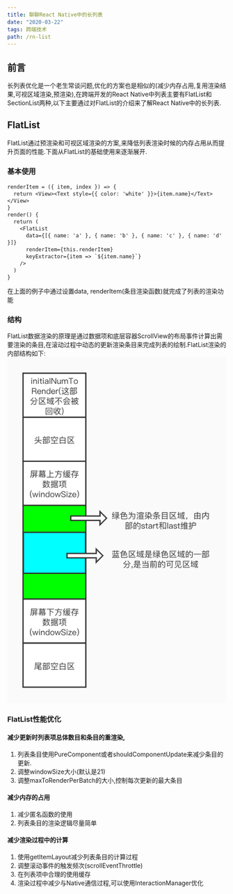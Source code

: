 ```yaml
---
title: 聊聊React Native中的长列表
date: "2020-03-22"
tags: 跨端技术
path: /rn-list
---
```


## 前言
长列表优化是一个老生常谈问题,优化的方案也是相似的(减少内存占用,复用渲染结果,可视区域渲染,预渲染),在跨端开发的React Native中列表主要有FlatList和SectionList两种,以下主要通过对FlatList的介绍来了解React Native中的长列表.

## FlatList
FlatList通过预渲染和可视区域渲染的方案,来降低列表渲染时候的内存占用从而提升页面的性能.下面从FlatList的基础使用来逐渐展开.

### 基本使用

    renderItem = ({ item, index }) => {
      return <View><Text style={{ color: 'white' }}>{item.name}</Text></View>
    }
    render() {
      return (
        <FlatList
          data={[{ name: 'a' }, { name: 'b' }, { name: 'c' }, { name: 'd' }]}
          renderItem={this.renderItem}
          keyExtractor={item => `${item.name}`}
        />
      )
    }
在上面的例子中通过设置data, renderItem(条目渲染函数)就完成了列表的渲染功能
### 结构
FlatList数据渲染的原理是通过数据项和底层容器ScrollView的布局事件计算出需要渲染的条目,在滚动过程中动态的更新渲染条目来完成列表的绘制.FlatList渲染的内部结构如下:
![listSection](./reactNativeStatic/flatList.png)  

### FlatList性能优化

#### 减少更新时列表项总体数目和条目的重渲染,
1. 列表条目使用PureComponent或者shouldComponentUpdate来减少条目的更新. 
2. 调整windowSize大小(默认是21)
3. 调整maxToRenderPerBatch的大小,控制每次更新的最大条目  

#### 减少内存的占用
1. 减少匿名函数的使用
2. 列表条目的渲染逻辑尽量简单

#### 减少渲染过程中的计算
1. 使用getItemLayout减少列表条目的计算过程
2. 调整滚动事件的触发频次(scrollEventThrottle)
3. 在列表项中合理的使用缓存
4. 渲染过程中减少与Native通信过程,可以使用InteractionManager优化



